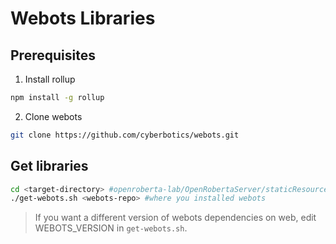 # Webots Libraries

## Prerequisites

1. Install rollup
```bash
npm install -g rollup
```

2. Clone webots
```bash
git clone https://github.com/cyberbotics/webots.git
```

## Get libraries
```bash
cd <target-directory> #openroberta-lab/OpenRobertaServer/staticResources/js/libs/webots
./get-webots.sh <webots-repo> #where you installed webots
```

> If you want a different version of webots dependencies on web, edit WEBOTS_VERSION in `get-webots.sh`.